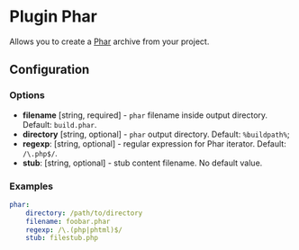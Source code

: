 Plugin Phar
===========

Allows you to create a [Phar](http://php.net/manual/en/book.phar.php) archive from your project.

Configuration
-------------

### Options

* **filename** [string, required] - `phar` filename inside output directory. Default: `build.phar`.
* **directory** [string, optional] - `phar` output directory. Default: `%buildpath%`;
* **regexp**: [string, optional] - regular expression for Phar iterator. Default: `/\.php$/`.
* **stub**: [string, optional] - stub content filename. No default value.

### Examples

```yaml
phar:
    directory: /path/to/directory
    filename: foobar.phar
    regexp: /\.(php|phtml)$/
    stub: filestub.php
```
